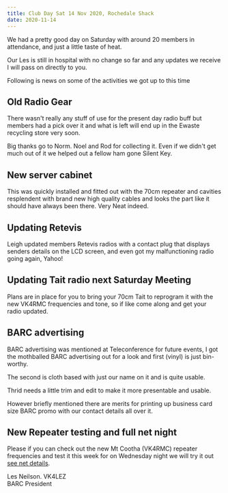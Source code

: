 ```yaml
---
title: Club Day Sat 14 Nov 2020, Rochedale Shack
date: 2020-11-14
---
```


We had a pretty good day on Saturday with around 20 members in attendance,
and just a little taste of heat.

Our Les is still in hospital with no change so far and any updates we receive I
will pass on directly to you.

Following is news on some of the activities we got up to this time

## Old Radio Gear

There wasn't really any stuff of use for the present day radio buff but members had
a pick over it and what is left will end up in the Ewaste recycling store very
soon.

Big thanks go to Norm. Noel and Rod for collecting it. Even if we didn't get much
out of it we helped out a fellow ham gone Silent Key.

## New server cabinet

This was quickly installed and fitted out with the 70cm repeater and cavities
resplendent with brand new high quality cables and looks the part like it should
have always been there.  Very Neat indeed.

## Updating Retevis

Leigh updated members Retevis radios with a contact plug that displays senders
details on the LCD screen, and even got my malfunctioning radio going again,
Yahoo!

## Updating Tait radio next Saturday Meeting

Plans are in place for you to bring your 70cm Tait to reprogram it with the new
VK4RMC frequencies and tone, so if like come along and get your radio updated.

## BARC advertising

BARC advertising was mentioned at Teleconference for future events, I got the
mothballed BARC advertising out for a look and first (vinyl) is just bin-worthy.

The second is cloth based with just our name on it and is quite usable.

Thrid needs a little trim and edit to make it more presentable and usable.

However briefly mentioned there are merits for printing up business card size
BARC promo with our contact details all over it.

## New Repeater testing and full net night

Please if you can check out the new Mt Cootha (VK4RMC) repeater frequencies
and test it this week for on Wednesday night we will try it out [see net details](/nets/).


Les Neilson. VK4LEZ<br/>
BARC President

